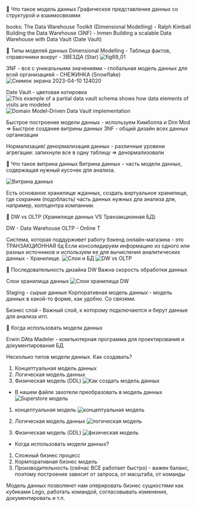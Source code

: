 📌 Что такое модель данных
Графическое представление данных со структурой и взаимосвязями

books:
The Data Warehouse Toolkit (Dimensional Modelling) - Ralph Kimball
Building the Data Warehouse (3NF) - Inmen
Building a scalable Data Warehouse with Data Vault (Date Vault)

📌 Типы моделей данных
Dimensional Modelling - Таблица фактов, справочники вокруг - ЗВЕЗДА (Star)
![fig89_01](https://user-images.githubusercontent.com/113906493/230876025-b5023d55-f15a-4bb5-86ba-16bec67eee9e.jpeg)

3NF  - все с уникальными значениями - глобальная модель данных для всей организацией - СНЕЖИНКА (Snowflake)
![Снимок экрана 2023-04-10 124020](https://user-images.githubusercontent.com/113906493/230877254-192d9d54-2b62-411c-bfa9-a9ace3a4a183.png)

Date Vault - цветовая котировка
![This example of a partial data vault schema shows how data elements of visits are modeled](https://user-images.githubusercontent.com/113906493/230877284-4df02f5f-eae8-488d-a43d-d30ba94ee67b.png)
![Domain Model-Driven Data Vault implementation](https://user-images.githubusercontent.com/113906493/230877299-9e756033-b321-49fe-94f4-e98dd5ae66a1.png)


Быстрое построение модели данных - используем Кимболла и Dim Mod => Быстрое создание витрины данных
3NF - общий дизайн всех данных организации

Нормализация/ денормализация данных - различные уровени агрегации: запихнули все в одну таблицу => денормализовали

📌 Что такое витрина данных
Витрина данных - часть модели данных, содержащая нужный кусочек для анализа.

![Витрина данных](https://user-images.githubusercontent.com/113906493/230879276-6085fd42-4bc2-4b5a-94a0-fc3c894fbbf4.png)

Есть основаное хранилище жданных, создать виртуальное хранилище, где сохраним (подобласть) часть данных нужных дла анализа для, например, коллцентра компаннии.

📌 DW vs OLTP (Хранилище данных VS Транзакционная БД)

DW - Data Warehouse
OLTP - Online T

Система, которая поддурживет работу бэкенд онлайн-магазина - это ТРАНЗАКЦИОННАЯ бд
Если консолидируем информацию из одного или разных источников и используем ее для вычисления аналитических данных - Хранилище.
![Слои и БД](https://user-images.githubusercontent.com/113906493/230879249-8bd06d55-b639-44ae-a7e1-204787b4eac4.png)
![DW vs OLTP](https://user-images.githubusercontent.com/113906493/230879842-a084d845-3e2e-449c-a8da-3564d1410be6.png)


📌 Последовательность дизайна DW
 Важна скорость обработки данных
 
 Слои хранилища данных 
![Слои хранилища DW](https://user-images.githubusercontent.com/113906493/230880206-d96eb20d-9fe8-4c8c-ba1c-a6c4314851cb.png)

Staging - сырые данные
Корпоративная модель данных  - модель данных в какой-то форме, как удобно. Со связями.

Бизнес слой - Важный слой, к которому подключаются и берут данные для анализа итп.

📌 Когда использовать модели данных

Erwin DAta Madeler - компьютерная программа для проектирования и документирования БД

Несколько типов модели данных. Как создавать?

1) Концептуальная модель данных
2) Логическая модель данных 
3) Физическая модель (DDL)
![Как создать модель данных](https://user-images.githubusercontent.com/113906493/230881259-962f4d65-141c-40d3-aa97-7d55029ba5e3.png)



- В нашем файле захотели преобразовать в модель данных
![Superstore модель](https://user-images.githubusercontent.com/113906493/230881277-9594a400-91ea-4c98-b9a5-707a2e6197a4.png)
1) концептуальная модель
![концептуальная модель](https://user-images.githubusercontent.com/113906493/230881630-c122c680-0da2-4841-848a-12b67539a01b.png)

2) Логическая модель данных 
![логическая модель](https://user-images.githubusercontent.com/113906493/230881541-dab93166-1bdf-4dcf-84ec-f4109f80343c.png)

3) Физическая модель (DDL)
![физическая модель](https://user-images.githubusercontent.com/113906493/230881550-17ee0948-010f-49b5-b1a2-f2e68183be93.png)



- Когда использовать модели данных?
1) Сложный бизнес процесс
2) Кормпоративная бизнес модель
3) Производительность (сейчас ВСЕ работает быстро) - важен баланс, поэтому построение зависит от запроса, от масштаба, от команды

Модель данных позволянет нам оперировать бизнес сущностями как кубиками Lego, работать командой, согласовывать изменения, документировать и т.п.



